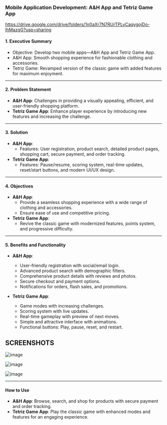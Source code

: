 ### Mobile Application Development: A&H App and Tetriz Game App

https://drive.google.com/drive/folders/1n0aXr7N7RUrTPLyCaqvgojDo-lhMazgG?usp=sharing

#### **1. Executive Summary**
- Objective: Develop two mobile apps—A&H App and Tetriz Game App.
- A&H App: Smooth shopping experience for fashionable clothing and accessories.
- Tetriz Game: Revamped version of the classic game with added features for maximum enjoyment.

---

#### **2. Problem Statement**
- **A&H App**: Challenges in providing a visually appealing, efficient, and user-friendly shopping platform.  
- **Tetriz Game App**: Enhance player experience by introducing new features and increasing the challenge.

---

#### **3. Solution**
- **A&H App**:  
  - Features: User registration, product search, detailed product pages, shopping cart, secure payment, and order tracking.  
- **Tetriz Game App**:  
  - Features: Pause/resume, scoring system, real-time updates, reset/start buttons, and modern UI/UX design.

---

#### **4. Objectives**
- **A&H App**:  
  - Provide a seamless shopping experience with a wide range of clothing and accessories.  
  - Ensure ease of use and competitive pricing.  
- **Tetriz Game App**:  
  - Revive the classic game with modernized features, points system, and progressive difficulty.  

---

#### **5. Benefits and Functionality**
- **A&H App**:  
  - User-friendly registration with social/email login.  
  - Advanced product search with demographic filters.  
  - Comprehensive product details with reviews and photos.  
  - Secure checkout and payment options.  
  - Notifications for orders, flash sales, and promotions.  

- **Tetriz Game App**:  
  - Game modes with increasing challenges.  
  - Scoring system with live updates.  
  - Real-time gameplay with preview of next moves.  
  - Simple and attractive interface with animations.  
  - Functional buttons: Play, pause, reset, and restart.

## SCREENSHOTS
![image](https://github.com/user-attachments/assets/5574293d-1dcf-4b56-b3a1-49c6abad8056)

![image](https://github.com/user-attachments/assets/1b6ab72f-bb4b-47e8-b79f-f0dd5426de8e)

![image](https://github.com/user-attachments/assets/9045f122-0cf5-4607-bacf-789952ca5ea1)





---

#### **How to Use**  
- **A&H App**: Browse, search, and shop for products with secure payment and order tracking.  
- **Tetriz Game App**: Play the classic game with enhanced modes and features for an engaging experience.
